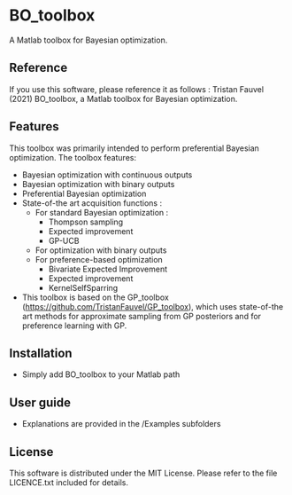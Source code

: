 # BO_toolbox
 A Matlab toolbox for Bayesian optimization.

## Reference

If you use this software, please reference it as follows : Tristan Fauvel (2021) BO_toolbox, a Matlab toolbox for Bayesian optimization.

## Features
This toolbox was primarily intended to perform preferential Bayesian optimization. The toolbox features:
* Bayesian optimization with continuous outputs
* Bayesian optimization with binary outputs
* Preferential Bayesian optimization
* State-of-the art acquisition functions :
  * For standard Bayesian optimization :
    * Thompson sampling
    * Expected improvement
    * GP-UCB
  * For optimization with binary outputs
  * For preference-based optimization
    * Bivariate Expected Improvement
    * Expected improvement
    * KernelSelfSparring
* This toolbox is based on the GP_toolbox (https://github.com/TristanFauvel/GP_toolbox), which uses state-of-the art methods for approximate sampling from GP posteriors and for preference learning with GP.

## Installation
* Simply add BO_toolbox to your Matlab path

## User guide
* Explanations are provided in the /Examples subfolders

## License
This software is distributed under the MIT License. Please refer to the file LICENCE.txt included for details.
